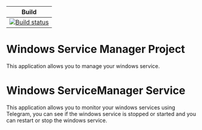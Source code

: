 | Build |
|-------|
| [![Build status](https://ci.appveyor.com/api/projects/status/sm88j31teh8q74gh?svg=true)](https://ci.appveyor.com/project/tmathura/windowsservicemanagerproject) |

# Windows Service Manager Project
This application allows you to manage your windows service.

# Windows ServiceManager Service
This application allows you to monitor your windows services using Telegram, you can see if the windows service is stopped or started and you can restart or stop the windows service.
